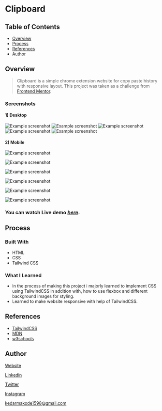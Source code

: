 # Clipboard

## Table of Contents
* [Overview](#overview)
* [Process](#process)
* [References](#references)
* [Author](#author)

## Overview
> Clipboard is a simple chrome extension website for copy paste history with responsive layout. This project was taken as a challenge from [Frontend Mentor](https://www.frontendmentor.io/challenges/clipboard-landing-page-5cc9bccd6c4c91111378ecb9).

### Screenshots
#### 1) Desktop
![Example screenshot](./images/desktop-1.png)
![Example screenshot](./images/desktop-2.png)
![Example screenshot](./images/desktop-3.png)
![Example screenshot](./images/desktop-4.png)
![Example screenshot](./images/desktop-5.png)

#### 2) Mobile  
![Example screenshot](./images/mobile-1.png) 

![Example screenshot](./images/mobile-2.png) 

![Example screenshot](./images/mobile-3.png) 

![Example screenshot](./images/mobile-4.png) 

![Example screenshot](./images/mobile-5.png) 

![Example screenshot](./images/mobile-6.png) 


### You can watch Live demo [_here_](https://clipboard-theta-amber.vercel.app/).

## Process

### Built With
- HTML
- CSS
- Tailwind CSS

### What I Learned
- In the process of making this project i majorly learned to implement CSS using TailwindCSS in addition with, how to use flexbox and different background images for styling. 
- Learned to make website responsive with help of TailwindCSS. 

## References
- [TailwindCSS](https://tailwindcss.com/)
- [MDN](https://developer.mozilla.org/en-US/)
- [w3schools](https://www.w3schools.com/)

## Author

[Website](https://kedarmakode.com/)

[Linkedin](https://www.linkedin.com/in/kedar-makode-9833321ab)

[Twitter](https://twitter.com/Kedar__98)

[Instagram]()

kedarmakode1598@gmail.com

